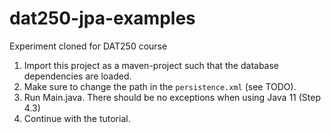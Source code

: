 # dat250-jpa-examples

Experiment cloned for DAT250 course

1. Import this project as a maven-project such that the database dependencies are loaded.
2. Make sure to change the path in the `persistence.xml` (see TODO).
3. Run Main.java. There should be no exceptions when using Java 11 (Step 4.3)
4. Continue with the tutorial.
